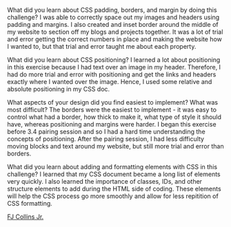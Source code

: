 What did you learn about CSS padding, borders, and margin by doing this challenge?
I was able to correctly space out my images and headers using padding and margins. I also created and inset border around the middle of my website to section off my blogs and projects together. It was a lot of trial and error getting the correct numbers in place and making the website how I wanted to, but that trial and error taught me about each property.

What did you learn about CSS positioning?
I learned a lot about positioning in this exercise because I had text over an image in my header. Therefore, I had do more trial and error with positioning and get the links and headers exactly where I wanted over the image. Hence, I used some relative and absolute positioning in my CSS doc.

What aspects of your design did you find easiest to implement? What was most difficult?
The borders were the easiest to implement - it was easy to control what had a border, how thick to make it, what type of style it should have, whereas positioning and margins were harder. I began this exercise before 3.4 pairing session and so I had a hard time understanding the concepts of positioning. After the pairing session, I had less difficulty moving blocks and text around my website, but still more trial and error than borders.

What did you learn about adding and formatting elements with CSS in this challenge?
I learned that my CSS document became a long list of elements very quickly. I also learned the importance of classes, IDs, and other structure elements to add during the HTML side of coding. These elements will help the CSS process go more smoothly and allow for less repitition of CSS formatting.

<a href="http://fjunior225.github.io/index">FJ Collins Jr.</a>